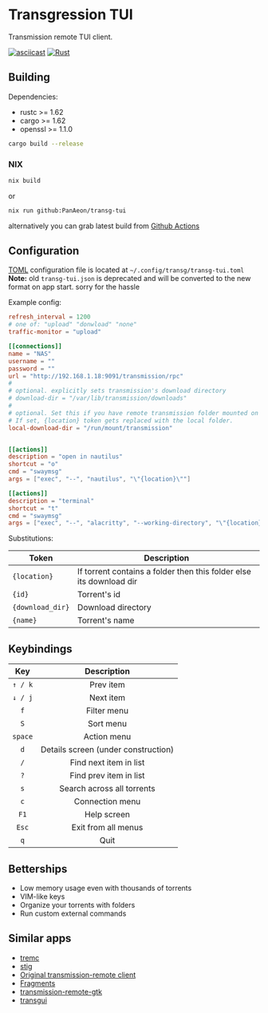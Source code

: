 
# Transgression TUI

Transmission remote TUI client.

[![asciicast](https://asciinema.org/a/511535.svg)](https://asciinema.org/a/511535)
[![Rust](https://github.com/PanAeon/transg-tui/actions/workflows/rust.yml/badge.svg?branch=master)](https://github.com/PanAeon/transg-tui/actions/workflows/rust.yml)


## Building

Dependencies:
* rustc   >= 1.62
* cargo   >= 1.62
* openssl  >= 1.1.0

```bash
cargo build --release
```

### NIX
```bash
nix build
```
or
```bash
nix run github:PanAeon/transg-tui
```
alternatively you can grab latest build from [Github Actions](https://github.com/PanAeon/transg-tui/actions)


## Configuration

[TOML](https://toml.io) configuration file is located at `~/.config/transg/transg-tui.toml`
**Note:** old `transg-tui.json` is deprecated and will be converted to the new format on app start. sorry for the hassle

Example config:
```toml
refresh_interval = 1200
# one of: "upload" "donwload" "none"
traffic-monitor = "upload"

[[connections]]
name = "NAS"
username = ""
password = ""
url = "http://192.168.1.18:9091/transmission/rpc"
#
# optional. explicitly sets transmission's download directory
# download-dir = "/var/lib/transmission/downloads"
#
# optional. Set this if you have remote transmission folder mounted on the local filesystem. 
# If set, {location} token gets replaced with the local folder.
local-download-dir = "/run/mount/transmission"


[[actions]]
description = "open in nautilus"
shortcut = "o"
cmd = "swaymsg"
args = ["exec", "--", "nautilus", "\"{location}\""]

[[actions]]
description = "terminal"
shortcut = "t"
cmd = "swaymsg"
args = ["exec", "--", "alacritty", "--working-directory", "\"{location}\""]
```

Substitutions:

|  Token            | Description                                                          |
| ----------------- | -------------------------------------------------------------------- |
|  `{location}`     | If torrent contains a folder then this folder else its download dir  |
|  `{id}`           | Torrent's id                                                         |
|  `{download_dir}` | Download directory                                                   |
|  `{name}`         | Torrent's name                                                       |

## Keybindings

| Key       | Description                         |
| :-------: | :---------------------------:       |
| `↑ / k`   | Prev item                           |
| `↓ / j`   | Next item                           |
| `f`       | Filter menu                         |
| `S`       | Sort menu                           |
| `space`   | Action menu                         |
| `d`       | Details screen (under construction) |
| `/`       | Find next item in list              |
| `?`       | Find prev item in list              |
| `s`       | Search across all torrents          |
| `c`       | Connection menu                     |
| `F1`      | Help screen                         |
| `Esc`     | Exit from all menus                 |
| `q`       | Quit                                |


## Betterships
* Low memory usage even with thousands of torrents
* VIM-like keys
* Organize your torrents with folders
* Run custom external commands

## Similar apps
* [tremc](https://github.com/tremc/tremc)
* [stig](https://github.com/rndusr/stig)
* [Original transmission-remote client](https://github.com/transmission/transmission)
* [Fragments](https://gitlab.gnome.org/World/Fragments)
* [transmission-remote-gtk](https://github.com/transmission-remote-gtk/transmission-remote-gtk)
* [transgui](https://github.com/transmission-remote-gui/transgui)

